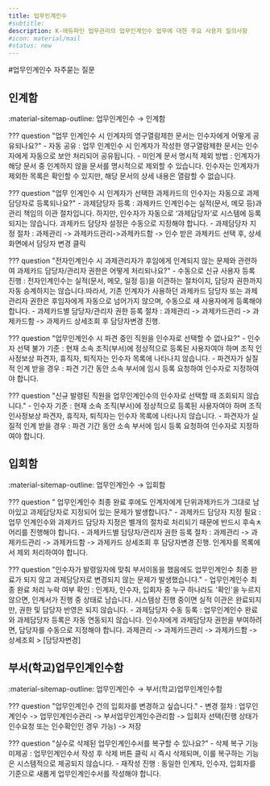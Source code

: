 ```yaml
---
title: 업무인계인수
#subtitle: 
description: K-에듀파인 업무관리의 업무인계인수 업무에 대한 주요 사용자 질의사항
#icon: material/mail
#status: new
---
```


#업무인계인수 자주묻는 질문

## 인계함

:material-sitemap-outline: 업무인계인수 → 인계함

??? question "업무 인계인수 시 인계자의 영구열람제한 문서는 인수자에게 어떻게 공유되나요?"
	- 자동 공유 : 업무 인계인수 시 인계자가 작성한 영구열람제한 문서는 인수자에게 자동으로 보안 처리되어 공유됩니다.
	- 미인계 문서 명시적 제외 방법 : 인계자가 해당 문서 중 인계하지 않을 문서를 명시적으로 제외할 수 있습니다. 인수자는 인계자가 제외한 목록은 확인할 수 있지만, 해당 문서의 상세 내용은 열람할 수 없습니다.

??? question "업무 인계인수 시 인계자가 선택한 과제카드의 인수자는 자동으로 과제담당자로 등록되나요?"
	- 과제담당자 등록 : 과제카드 인계인수는 실적(문서, 메모 등)과 관리 책임의 이관 절차입니다. 하지만, 인수자가 자동으로 ‘과제담당자’로 시스템에 등록되지는 않습니다. 과제카드 담당자 설정은 수동으로 지정해야 합니다.
	- 과제담당자 지정 절차 : 과제관리 -> 과제카드관리->과제카드함 -> 인수 받은 과제카드 선택 후, 상세화면에서 담당자 변경 클릭

??? question "전자인계인수 시 과제관리자가 후임에게 인계되지 않는 문제와 관련하여 과제카드 담당자/관리자 권한은 어떻게 처리되나요?"
	- 수동으로 신규 사용자 등록 진행 : 전자인계인수는 실적(문서, 메모, 일정 등)을 이관하는 절차이지, 담당자 권한까지 자동 승계하지는 않습니다.따라서, 기존 인계자가 사용하던 과제카드 담당자 또는 과제관리자 권한은 후임자에게 자동으로 넘어가지 않으며, 수동으로 새 사용자에게 등록해야 합니다.
	- 과제카드별 담당자/관리자 권한 등록 절차 : 과제관리 -> 과제카드관리 -> 과제카드함 -> 과제카드 상세조회 후 담당자변경 진행.

??? question "업무인계인수 시 파견 중인 직원을 인수자로 선택할 수 없나요?"
	- 인수자 선택 불가 기준 : 현재 소속 조직(부서)에 정상적으로 등록된 사용자여야 하며 조직 인사정보상 파견자, 휴직자, 퇴직자는 인수자 목록에 나타나지 않습니다.
	- 파견자가 실질적 인계 받을 경우 : 파견 기간 동안 소속 부서에 임시 등록 요청하여 인수자로 지정하여야 합니다.

??? question "신규 발령된 직원을 업무인계인수의 인수자로 선택할 때 조회되지 않습니다."
	- 인수자 기준 : 현재 소속 조직(부서)에 정상적으로 등록된 사용자여야 하며 조직 인사정보상 파견자, 휴직자, 퇴직자는 인수자 목록에 나타나지 않습니다.
	- 파견자가 실질적 인계 받을 경우 : 파견 기간 동안 소속 부서에 임시 등록 요청하여 인수자로 지정하여야 합니다.

## 입회함

:material-sitemap-outline: 업무인계인수 → 입회함

??? question " 업무인계인수 최종 완료 후에도 인계자에게 단위과제카드가 그대로 남아있고 과제담당자로 지정되어 있는 문제가 발생합니다."
	- 과제카드 담당자 지정 필요 : 업무 인계인수와 과제카드 담당자 지정은 별개의 절차로 처리되기 때문에 반드시 후속ㅊ어리를 진행해야 합니다.
	- 과제카드별 담당자/관리자 권한 등록 절차 : 과제관리 -> 과제카드관리 -> 과제카드함 -> 과제카드 상세조회 후 담당자변경 진행. 인계자를 목록에서 제외 처리하여야 합니다.

??? question "인수자가 발령일자에 맞춰 부서이동을 했음에도 업무인계인수 최종 완료가 되지 않고 과제담당자로 변경되지 않는 문제가 발생했습니다."
	- 업무인계인수 최종 완료 처리 누락 여부 확인 : 인계자, 인수자, 입회자 중 누구 하나라도 '확인'을 누르지 않으면, 인계서가 진행 중 상태로 남습니다. 시스템상 진행 중이면 실적 이관은 완료되지만, 권한 및 담당자 반영은 되지 않습니다.
	- 과제담당자 수동 등록 : 업무인계인수 완료와 과제담당자 등록은 자동 연동되지 않습니다. 인수자에게 과제담당자 권한을 부여하려면, 담당자를 수동으로 지정해야 합니다. 과제관리 -> 과제카드관리 -> 과제카드함 -> 상세조회 > [담당자변경]

## 부서(학교)업무인계인수함

:material-sitemap-outline: 업무인계인수 → 부서(학교)업무인계인수함

??? question "업무인계인수 건의 입회자를 변경하고 싶습니다."
	- 변경 절차 : 업무인계인수 -> 업무인계인수관리 -> 부서업무인계인수관리함 -> 입회자 선택(진행 상태가 인수요청 또는 인수확인인 경우 가능) -> 저장
	
??? question "실수로 삭제된 업무인계인수서를 복구할 수 있나요?"
	- 삭제 복구 기능 미제공 : 업무인계인수서 작성 후 삭제 버튼 클릭 시 즉시 삭제되며, 이를 복구하는 기능은 시스템적으로 제공되지 않습니다.
	- 재작성 진행 : 동일한 인계자, 인수자, 입회자를 기준으로 새롭게 업무인계인수서를 작성해야 합니다.

